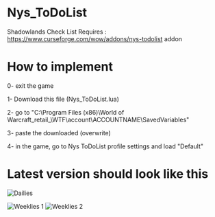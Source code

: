 # Nys_ToDoList
Shadowlands Check List
Requires : https://www.curseforge.com/wow/addons/nys-todolist addon

# How to implement
0- exit the game

1- Download this file (Nys_ToDoList.lua)

2- go to "C:\Program Files (x86)\World of Warcraft\_retail_\WTF\account\ACCOUNTNAME\SavedVariables\"

3- paste the downloaded (overwrite)

4- in the game, go to Nys ToDoList profile settings and load "Default"

# Latest version should look like this

![Dailies](https://i.imgur.com/NHHxoOr.png)

![Weeklies 1](https://i.imgur.com/P0Bsjqg.png) ![Weeklies 2](https://i.imgur.com/JyQHBRf.png)
